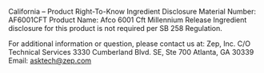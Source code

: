  
 
 
California – Product Right-To-Know Ingredient Disclosure 
Material Number: AF6001CFT 
Product Name: Afco 6001 Cft Millennium Release 
Ingredient disclosure for this product is not required per SB 258 Regulation. 
 
For additional information or question, please contact us at: 
Zep, Inc. 
C/O Technical Services 
3330 Cumberland Blvd. SE, Ste 700 
Atlanta, GA 30339 
Email: asktech@zep.com 
 
 
 
 

